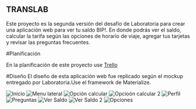 ## TRANSLAB

Este proyecto es la segunda versión del desafío de Laboratoria para crear una aplicación web para ver tu saldo BIP!. En donde podrás ver el saldo, calcular la tarifa según las opciones de horario de viaje, agregar tus tarjetas y revisar las preguntas frecuentes.

#Planificación

En la planificación de este proyecto use [Trello]('https://trello.com/b/kZ4QcznP/translab')

#Diseño
El diseño de esta aplicación web fue replicado según el mockup entregado por Laboratoria.Use el framework de Materialize.

<img src="/src/inicio" alt="Inicio">
<img src="/src/menu-lateral.jpg" alt="Menu lateral">
<img src="/src/opcion-calcular.jpg" alt="Opción calcular">
<img src="/src/opcion-calcular2.jpg" alt="Opcioón calcular 2">
<img src="/src/perfil.jpg" alt="Perfil">
<img src="/src/preguntas.jpg" alt="Preguntas">
<img src="/src/versaldo.jpg" alt="Ver Saldo">
<img src="/src/versaldo2.jpg" alt="Ver Saldo 2">
<img src="/src/opciones.jpg" alt="Opciones">


